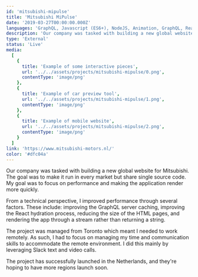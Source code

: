 ```yaml
---
id: 'mitsubishi-mipulse'
title: 'Mitsubishi MiPulse'
date: '2019-03-27T00:00:00.000Z'
languages: 'GraphQL, Javascript (ES6+), NodeJS, Animation, GraphQL, React'
description: 'Our company was tasked with building a new global website for Mitsubishi. The goal was to make it run in every market but share single source code. My goal was to focus on performance and making the application render more quickly. '
type: 'External'
status: 'Live'
media:
  [
    {
      title: 'Example of some interactive pieces',
      url: '../../assets/projects/mitsubishi-mipulse/0.png',
      contentType: 'image/png'
    },
    {
      title: 'Example of car preview tool',
      url: '../../assets/projects/mitsubishi-mipulse/1.png',
      contentType: 'image/png'
    },
    {
      title: 'Example of mobile website',
      url: '../../assets/projects/mitsubishi-mipulse/2.png',
      contentType: 'image/png'
    }
  ]
link: 'https://www.mitsubishi-motors.nl/'
color: '#dfc04a'
---
```


Our company was tasked with building a new global website for Mitsubishi. The goal was to make it run in every market but share single source code. My goal was to focus on performance and making the application render more quickly.

From a technical perspective, I improved performance through several factors. These include: improving the GraphQL server caching, improving the React hydration process, reducing the size of the HTML pages, and rendering the app through a stream rather than returning a string.

The project was managed from Toronto which meant I needed to work remotely. As such, I had to focus on managing my time and communication skills to accommodate the remote environment. I did this mainly by leveraging Slack text and video calls.

The project has successfully launched in the Netherlands, and they're hoping to have more regions launch soon.
